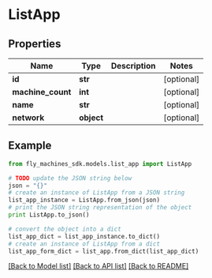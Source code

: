 # ListApp


## Properties
Name | Type | Description | Notes
------------ | ------------- | ------------- | -------------
**id** | **str** |  | [optional] 
**machine_count** | **int** |  | [optional] 
**name** | **str** |  | [optional] 
**network** | **object** |  | [optional] 

## Example

```python
from fly_machines_sdk.models.list_app import ListApp

# TODO update the JSON string below
json = "{}"
# create an instance of ListApp from a JSON string
list_app_instance = ListApp.from_json(json)
# print the JSON string representation of the object
print ListApp.to_json()

# convert the object into a dict
list_app_dict = list_app_instance.to_dict()
# create an instance of ListApp from a dict
list_app_form_dict = list_app.from_dict(list_app_dict)
```
[[Back to Model list]](../README.md#documentation-for-models) [[Back to API list]](../README.md#documentation-for-api-endpoints) [[Back to README]](../README.md)


